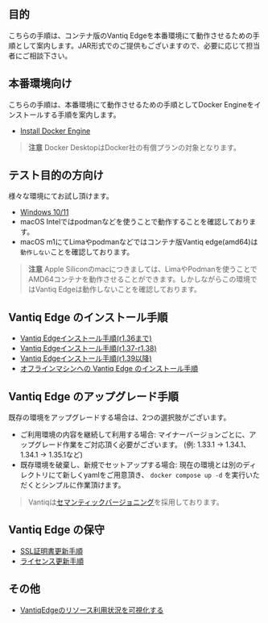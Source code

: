 ## 目的

こちらの手順は、コンテナ版のVantiq Edgeを本番環境にて動作させるための手順として案内します。JAR形式でのご提供もございますので、必要に応じて担当者にご相談下さい。


## 本番環境向け

こちらの手順は、本番環境にて動作させるための手順としてDocker Engineをインストールする手順を案内します。

- [Install Docker Engine](https://docs.docker.com/engine/install/)

> **注意**
> Docker DesktopはDocker社の有償プランの対象となります。

## テスト目的の方向け

様々な環境にてお試し頂けます。

- [Windows 10/11](https://github.com/fujitake/vantiq-related/blob/main/vantiq-introduction/infrastructure-cloud/vantiqedge-on-windows/readme.md)
- macOS Intelではpodmanなどを使うことで動作することを確認しております。
- macOS m1にてLimaやpodmanなどではコンテナ版Vantiq edge(amd64)は`動作しない`ことを確認しております。

> **注意**
> Apple Siliconのmacにつきましては、LimaやPodmanを使うことでAMD64コンテナを動作させることができます。しかしながらこの環境ではVantiq Edgeは動作しないことを確認しております。



## Vantiq Edge のインストール手順

- [Vantiq Edgeインストール手順(r1.36まで)](https://community.vantiq.com/wp-content/uploads/2022/06/edge-install-ja-2.html)
- [Vantiq Edgeインストール手順(r1.37-r1.38)](./docs/jp/setup_vantiq_edge_r137_w_LLM.md)
- [Vantiq Edgeインストール手順(r1.39以降)](./docs/jp/setup_vantiq_edge_r139_w_LLM.md)
- [オフラインマシンへの Vantiq Edge のインストール手順](./docs/jp/setup_vantiq_edge_offline.md)

## Vantiq Edge のアップグレード手順

既存の環境をアップグレードする場合は、2つの選択肢がございます。

- ご利用環境の内容を継続して利用する場合: マイナーバージョンごとに、アップグレード作業をご対応頂く必要がございます。
(例: 1.33.1 -> 1.34.1、1.34.1 -> 1.35.1など)
- 既存環境を破棄し、新規でセットアップする場合: 現在の環境とは別のディレクトリにて新しくyamlをご用意頂き、
`docker compose up -d` を実行いただくとシンプルに作業頂けます。

> Vantiqは[セマンティックバージョニング](https://semver.org/lang/ja/)を採用しております。

## Vantiq Edge の保守
- [SSL証明書更新手順](./docs/jp/update_vantiq_edge_certificate.md)  
- [ライセンス更新手順](./docs/jp/update_vantiq_edge_license.md)

## その他
- [VantiqEdgeのリソース利用状況を可視化する](./docs/jp/visualize_vantiq_edge_resource.md) 